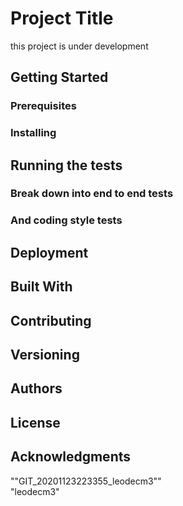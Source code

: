 # Project Title

<!--
 One Paragraph of project description goes here
  -->

this project is under development

## Getting Started

<!-- 
These instructions will get you a copy of the project up and running on your local machine for development and testing purposes. See deployment for notes on how to deploy the project on a live system. 
-->

### Prerequisites

<!-- 
What things you need to install the software and how to install them

```
Give examples
``` 
-->

 ### Installing
<!--
A step by step series of examples that tell you how to get a development env running

Say what the step will be

```
Give the example
```

And repeat

```
until finished
```

End with an example of getting some data out of the system or using it for a little demo
 -->
## Running the tests
<!-- 
Explain how to run the automated tests for this system
 -->
### Break down into end to end tests
<!-- 
Explain what these tests test and why

```
Give an example
``` 
-->
### And coding style tests
<!-- 
Explain what these tests test and why

```
Give an example
```
-->
## Deployment
<!-- 
Add additional notes about how to deploy this on a live system 
-->
## Built With
<!-- 
* [Dropwizard](http://www.dropwizard.io/1.0.2/docs/) - The web framework used
* [Maven](https://maven.apache.org/) - Dependency Management
* [ROME](https://rometools.github.io/rome/) - Used to generate RSS Feeds 
-->
## Contributing
<!-- 
Please read [CONTRIBUTING.md](https://gist.github.com/PurpleBooth/b24679402957c63ec426) for details on our code of conduct, and the process for submitting pull requests to us. 
-->
## Versioning
<!-- 
We use [SemVer](http://semver.org/) for versioning. For the versions available, see the [tags on this repository](https://github.com/your/project/tags). 
 -->
## Authors
<!-- 
* **Billie Thompson** - *Initial work* - [PurpleBooth](https://github.com/PurpleBooth)

See also the list of [contributors](https://github.com/your/project/contributors) who participated in this project.
 -->
## License
<!-- 
This project is licensed under the MIT License - see the [LICENSE.md](LICENSE.md) file for details
 -->
## Acknowledgments
<!-- 
* Hat tip to anyone whose code was used
* Inspiration
* etc
 -->



<!-- this template was created using https://gist.github.com/PurpleBooth/109311bb0361f32d87a2 -->
""GIT_20201123223355_leodecm3""   
"leodecm3"  
